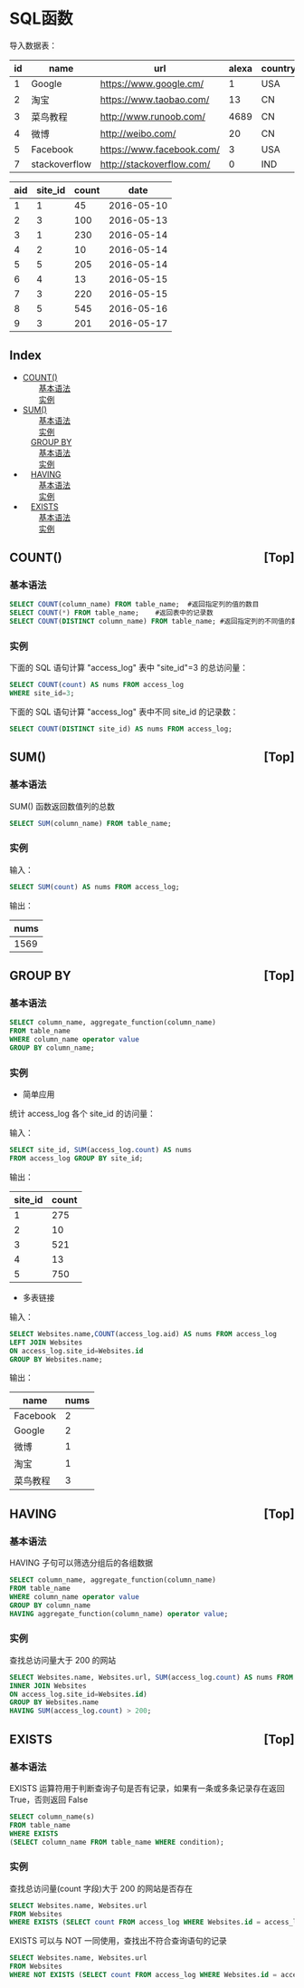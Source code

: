 # <a name="0">SQL函数</a>

导入数据表：

| id | name         | url                       | alexa | country |
|---|---|---|---|---|
| 1  | Google       | https://www.google.cm/    | 1     | USA     |
| 2  | 淘宝          | https://www.taobao.com/   | 13    | CN      |
| 3  | 菜鸟教程      | http://www.runoob.com/    | 4689  | CN      |
| 4  | 微博          | http://weibo.com/         | 20    | CN      |
| 5  | Facebook     | https://www.facebook.com/ | 3     | USA     |
| 7  | stackoverflow | http://stackoverflow.com/ |   0 | IND     |

| aid | site_id | count | date       |
|---|---|---|---|
|   1 |       1 |    45 | 2016-05-10 |
|   2 |       3 |   100 | 2016-05-13 |
|   3 |       1 |   230 | 2016-05-14 |
|   4 |       2 |    10 | 2016-05-14 |
|   5 |       5 |   205 | 2016-05-14 |
|   6 |       4 |    13 | 2016-05-15 |
|   7 |       3 |   220 | 2016-05-15 |
|   8 |       5 |   545 | 2016-05-16 |
|   9 |       3 |   201 | 2016-05-17 |

## <a name="index">**Index**</a>

* <a href="#1">COUNT() </a>  
&emsp;&emsp;<a href="#15">基本语法</a>  
&emsp;&emsp;<a href="#2">实例</a>  
* <a href="#3">SUM()</a>  
&emsp;&emsp;<a href="#4">基本语法</a>  
&emsp;&emsp;<a href="#5">实例</a>  
&emsp;<a href="#6">GROUP BY</a>  
&emsp;&emsp;<a href="#7">基本语法</a>  
&emsp;&emsp;<a href="#8">实例</a>  
* &emsp;<a href="#9">HAVING</a>  
&emsp;&emsp;<a href="#10">基本语法</a>  
&emsp;&emsp;<a href="#11">实例</a>  
* &emsp;<a href="#12">EXISTS</a>  
&emsp;&emsp;<a href="#13">基本语法</a>  
&emsp;&emsp;<a href="#14">实例</a>  


## <a name="1">COUNT() </a><a style="float:right;text-decoration:none;" href="#index">[Top]</a>


### <a name="15">基本语法</a>

```sql
SELECT COUNT(column_name) FROM table_name;	#返回指定列的值的数目
SELECT COUNT(*) FROM table_name;	#返回表中的记录数
SELECT COUNT(DISTINCT column_name) FROM table_name;	#返回指定列的不同值的数目
```

### <a name="2">实例</a>

下面的 SQL 语句计算 "access_log" 表中 "site_id"=3 的总访问量：

```sql
SELECT COUNT(count) AS nums FROM access_log
WHERE site_id=3;
```

下面的 SQL 语句计算 "access_log" 表中不同 site_id 的记录数：

```sql
SELECT COUNT(DISTINCT site_id) AS nums FROM access_log;
```

## <a name="3">SUM()</a><a style="float:right;text-decoration:none;" href="#index">[Top]</a>

### <a name="4">基本语法</a>

SUM() 函数返回数值列的总数

```sql
SELECT SUM(column_name) FROM table_name;
```

### <a name="5">实例</a>
输入：

```sql
SELECT SUM(count) AS nums FROM access_log;
```

输出：

|nums|
|---|
|1569|

## <a name="6">GROUP BY</a><a style="float:right;text-decoration:none;" href="#index">[Top]</a>

### <a name="7">基本语法</a>
```sql
SELECT column_name, aggregate_function(column_name)
FROM table_name
WHERE column_name operator value
GROUP BY column_name;
```

### <a name="8">实例</a>

* 简单应用

统计 access_log 各个 site_id 的访问量：

输入：

```sql
SELECT site_id, SUM(access_log.count) AS nums
FROM access_log GROUP BY site_id;
```

输出：

|site_id|count|
|---|---|
|1|275|
|2|10|
|3|521|
|4|13|
|5|750|

* 多表链接

输入：

```sql
SELECT Websites.name,COUNT(access_log.aid) AS nums FROM access_log
LEFT JOIN Websites
ON access_log.site_id=Websites.id
GROUP BY Websites.name;
```

输出：

|name|nums|
|---|---|
|Facebook|2|
|Google|2|
|微博|1|
|淘宝|1|
|菜鸟教程|3|

## <a name="9">HAVING</a><a style="float:right;text-decoration:none;" href="#index">[Top]</a>

### <a name="10">基本语法</a>

HAVING 子句可以筛选分组后的各组数据

```sql
SELECT column_name, aggregate_function(column_name)
FROM table_name
WHERE column_name operator value
GROUP BY column_name
HAVING aggregate_function(column_name) operator value;
```

### <a name="11">实例</a>

查找总访问量大于 200 的网站

```sql
SELECT Websites.name, Websites.url, SUM(access_log.count) AS nums FROM (access_log
INNER JOIN Websites
ON access_log.site_id=Websites.id)
GROUP BY Websites.name
HAVING SUM(access_log.count) > 200;
```

## <a name="12">EXISTS</a><a style="float:right;text-decoration:none;" href="#index">[Top]</a>
### <a name="13">基本语法</a>

EXISTS 运算符用于判断查询子句是否有记录，如果有一条或多条记录存在返回 True，否则返回 False

```sql
SELECT column_name(s)
FROM table_name
WHERE EXISTS
(SELECT column_name FROM table_name WHERE condition);
```

### <a name="14">实例</a>

查找总访问量(count 字段)大于 200 的网站是否存在

```sql
SELECT Websites.name, Websites.url 
FROM Websites 
WHERE EXISTS (SELECT count FROM access_log WHERE Websites.id = access_log.site_id AND count > 200);
```

EXISTS 可以与 NOT 一同使用，查找出不符合查询语句的记录

```sql
SELECT Websites.name, Websites.url 
FROM Websites 
WHERE NOT EXISTS (SELECT count FROM access_log WHERE Websites.id = access_log.site_id AND count > 200);
```
